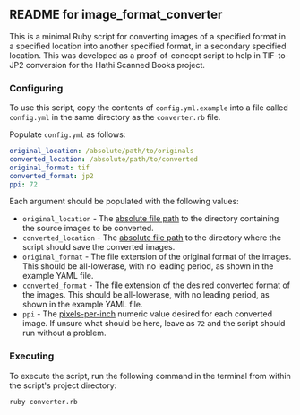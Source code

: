 ## README for image_format_converter

This is a minimal Ruby script for converting images of a specified format in a specified location into another specified format, in a secondary specified location.  This was developed as a proof-of-concept script to help in TIF-to-JP2 conversion for the Hathi Scanned Books project.


### Configuring

To use this script, copy the contents of ```config.yml.example``` into a file called ```config.yml``` in the same directory as the ```converter.rb``` file.

Populate ```config.yml``` as follows:
```yml
original_location: /absolute/path/to/originals
converted_location: /absolute/path/to/converted
original_format: tif
converted_format: jp2
ppi: 72
```

Each argument should be populated with the following values:
* ```original_location``` - The [absolute file path](https://www.computerhope.com/jargon/a/absopath.htm) to the directory containing the source images to be converted.
* ```converted_location``` - The [absolute file path](https://www.computerhope.com/jargon/a/absopath.htm) to the directory where the script should save the converted images.
* ```original_format``` - The file extension of the original format of the images.  This should be all-lowerase, with no leading period, as shown in the example YAML file.
* ```converted_format``` - The file extension of the desired converted format of the images.  This should be all-lowerase, with no leading period, as shown in the example YAML file.
* ```ppi``` - The [pixels-per-inch](https://en.wikipedia.org/wiki/Pixel_density) numeric value desired for each converted image.  If unsure what should be here, leave as ```72``` and the script should run without a problem.


### Executing

To execute the script, run the following command in the terminal from within the script's project directory:
```bash
ruby converter.rb
```
